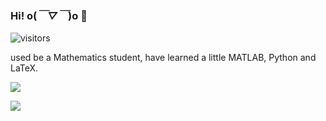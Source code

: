 ### Hi! o(*￣▽￣*)o 👋
![visitors](https://visitor-badge.glitch.me/badge?page_id=LaureatePoet.LaureatePoet)

used be a Mathematics student, have learned a little MATLAB, Python and LaTeX.

![](https://github-readme-stats.vercel.app/api/top-langs/?username=laureatepoet)

![](https://github-readme-stats.vercel.app/api?username=laureatepoet&show_icons=true&theme=tokyonight)

<!--
**LaureatePoet/LaureatePoet** is a ✨ _special_ ✨ repository because its `README.md` (this file) appears on your GitHub profile.

Here are some ideas to get you started:

- 🔭 I’m currently working on ...
- 🌱 I’m currently learning ...
- 👯 I’m looking to collaborate on ...
- 🤔 I’m looking for help with ...
- 💬 Ask me about ...
- 📫 How to reach me: ...
- 😄 Pronouns: ...
- ⚡ Fun fact: ...
-->
